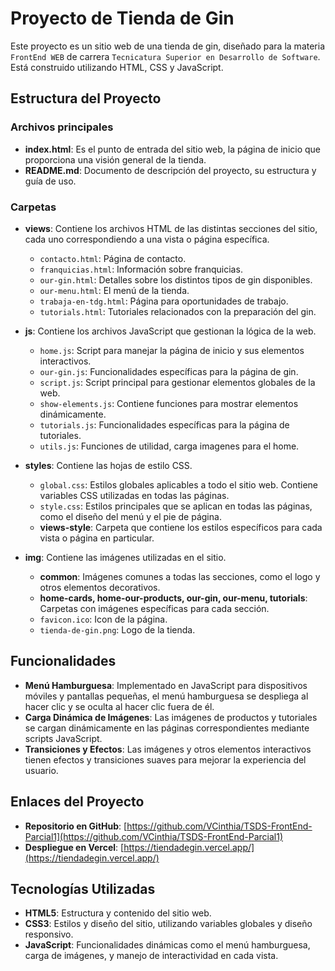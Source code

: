 # Proyecto de Tienda de Gin

Este proyecto es un sitio web de una tienda de gin, diseñado para la materia `FrontEnd WEB` de carrera `Tecnicatura Superior en Desarrollo de Software`. Está construido utilizando HTML, CSS y JavaScript.

## Estructura del Proyecto

### Archivos principales

- **index.html**: Es el punto de entrada del sitio web, la página de inicio que proporciona una visión general de la tienda.
- **README.md**: Documento de descripción del proyecto, su estructura y guía de uso.

### Carpetas

- **views**: Contiene los archivos HTML de las distintas secciones del sitio, cada uno correspondiendo a una vista o página específica.
  - `contacto.html`: Página de contacto.
  - `franquicias.html`: Información sobre franquicias.
  - `our-gin.html`: Detalles sobre los distintos tipos de gin disponibles.
  - `our-menu.html`: El menú de la tienda.
  - `trabaja-en-tdg.html`: Página para oportunidades de trabajo.
  - `tutorials.html`: Tutoriales relacionados con la preparación del gin.

- **js**: Contiene los archivos JavaScript que gestionan la lógica de la web.
  - `home.js`: Script para manejar la página de inicio y sus elementos interactivos.
  - `our-gin.js`: Funcionalidades específicas para la página de gin.
  - `script.js`: Script principal para gestionar elementos globales de la web.
  - `show-elements.js`: Contiene funciones para mostrar elementos dinámicamente.
  - `tutorials.js`: Funcionalidades específicas para la página de tutoriales.
  - `utils.js`: Funciones de utilidad, carga imagenes para el home.

- **styles**: Contiene las hojas de estilo CSS.
  - `global.css`: Estilos globales aplicables a todo el sitio web. Contiene variables CSS utilizadas en todas las páginas.
  - `style.css`: Estilos principales que se aplican en todas las páginas, como el diseño del menú y el pie de página.
  - **views-style**: Carpeta que contiene los estilos específicos para cada vista o página en particular.

- **img**: Contiene las imágenes utilizadas en el sitio.
  - **common**: Imágenes comunes a todas las secciones, como el logo y otros elementos decorativos.
  - **home-cards, home-our-products, our-gin, our-menu, tutorials**: Carpetas con imágenes específicas para cada sección.
  - `favicon.ico`: Icon de la página.
  - `tienda-de-gin.png`: Logo de la tienda.

## Funcionalidades

- **Menú Hamburguesa**: Implementado en JavaScript para dispositivos móviles y pantallas pequeñas, el menú hamburguesa se despliega al hacer clic y se oculta al hacer clic fuera de él.
- **Carga Dinámica de Imágenes**: Las imágenes de productos y tutoriales se cargan dinámicamente en las páginas correspondientes mediante scripts JavaScript.
- **Transiciones y Efectos**: Las imágenes y otros elementos interactivos tienen efectos y transiciones suaves para mejorar la experiencia del usuario.

## Enlaces del Proyecto

- **Repositorio en GitHub**: [https://github.com/VCinthia/TSDS-FrontEnd-Parcial1](https://github.com/VCinthia/TSDS-FrontEnd-Parcial1)
- **Despliegue en Vercel**: [https://tiendadegin.vercel.app/](https://tiendadegin.vercel.app/)

## Tecnologías Utilizadas

- **HTML5**: Estructura y contenido del sitio web.
- **CSS3**: Estilos y diseño del sitio, utilizando variables globales y diseño responsivo.
- **JavaScript**: Funcionalidades dinámicas como el menú hamburguesa, carga de imágenes, y manejo de interactividad en cada vista.

